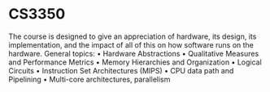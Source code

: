 # CS3350
The course is designed to give an appreciation of hardware, its design, its implementation, and the impact of all of this on how software runs on the hardware. General topics:
• Hardware Abstractions
• Qualitative Measures and Performance Metrics
• Memory Hierarchies and Organization
• Logical Circuits
• Instruction Set Architectures (MIPS)
• CPU data path and Pipelining
• Multi-core architectures, parallelism
